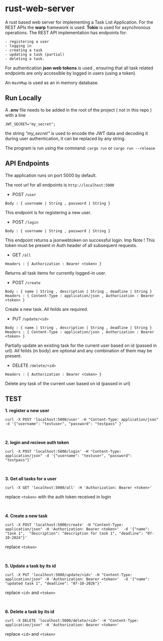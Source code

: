 # rust-web-server

A rust based web server for implementing a Task List Application. For the REST APIs the **warp** framework is used. **Tokio** is used for asynchronous operations.
The REST API implementation has endpoints for: 
```
- registering a user
- logging in
- creating a task
- updating a task (partial)
- deleting a task.
```
For authentication **json web tokens** is used , ensuring that all task related endpoints are only accessible by logged in users (using a token).

An `HashMap` is used as an in memory database.


## Run Locally

A **.env** file needs to be added in the root of the project ( not in this repo ) with a line

```
JWT_SECRET="my_secret";
```

the string *"my_secret"* is used to encode the JWT data and decoding it during user authentication, it can be replaced by any string.

The program is run using the command: `cargo run` or `cargo run --release`


## API Endpoints

The application runs on port 5000 by default.

The root url for all endpoints is ```http://localhost:5000```


- POST `/user`
```
Body : { username | String , password | String }
```
This endpoint is for registering a new user.


- POST `/login`
```
Body : { username | String , password | String }
```
This endpoint returns a jsonwebtoken on successful login.
Imp Note ! This token must be present in Auth header of all subsequent requests.


- GET `/all`
```
Headers : { Authorization : Bearer <token> }
```
Returns all task items for currently logged-in user.


- POST `/create`
```
Body : { name | String , description | String , deadline | String }
Headers : { Content-Type : application/json , Authorization : Bearer <token> }
```
Create a new task. All feilds are required.


- PUT `/update/<id>`
```
Body : { name | String , description | String , deadline | String }
Headers : { Content-Type : application/json , Authorization : Bearer <token> }
```
Partially update an existing task for the current user based on id (passed in url). All feilds (in body) are optional and any combination of them may be present.


- DELETE `/delete/<id>`
```
Headers : { Authorization : Bearer <token> }
```
Delete any task of the current user based on id (passed in url)


## TEST

**1. register a new user**
```
curl -X POST 'localhost:5000/user' -H "Content-Type: application/json" -d '{"username": "testuser", "password": "testpass" }'
```

</br>

**2. login and recieve auth token**
```
curl -X POST 'localhost:5000/login' -H "Content-Type: application/json" -d '{"username": "testuser", "password": "testpass"}'
```

</br>

**3. Get all tasks for a user**
```
curl -X GET 'localhost:5000/all' -H 'Authorization: Bearer <token>'
```
replace ```<token>``` with the auth token received in login

</br>

**4. Create a new task**
```
curl -X POST 'localhost:5000/create' -H "Content-Type: application/json" -H 'Authorization: Bearer <token>'  -d '{"name": "task 1",  "description": "description for task 1", "deadline": "07-10-2024"}'
```
replace ```<token>```

</br>

**5. Update a task by its id**
```
curl -X PUT 'localhost:5000/update/<id>' -H "Content-Type: application/json" -H 'Authorization: Bearer <token>'  -d '{"name": "updated task 1", "deadline": "07-10-2026"}'
```
replace ```<id>``` and ```<token>```

</br>

**6. Delete a task by its id**
```
curl -X DELETE 'localhost:5000/delete/<id>' -H "Content-Type: application/json" -H 'Authorization: Bearer <token>'
```
replace ``<id>`` and ``<token>``
